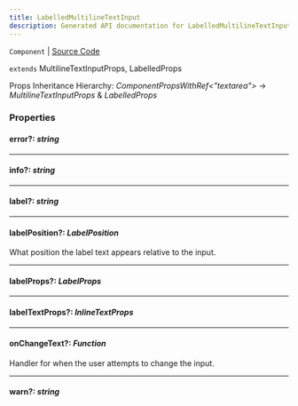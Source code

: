 ```yaml
---
title: LabelledMultilineTextInput
description: Generated API documentation for LabelledMultilineTextInput.
---
```


`Component` | [Source Code](https://github.com/mrCamelCode/jtjs-react/blob/0e141e63e22c212c71ce52ba40f0472cc9028516/lib/components/input/labelled/LabelledMultilineTextInput.tsx#L8)

`extends` MultilineTextInputProps, LabelledProps

Props Inheritance Hierarchy: _ComponentPropsWithRef<"textarea">_ -> _MultilineTextInputProps_ & _LabelledProps_

### Properties

#### error?: _string_

---

#### info?: _string_

---

#### label?: _string_

---

#### labelPosition?: _LabelPosition_

What position the label text appears relative to the input.

---

#### labelProps?: _LabelProps_

---

#### labelTextProps?: _InlineTextProps_

---

#### onChangeText?: _Function_

Handler for when the user attempts to change the input.

---

#### warn?: _string_